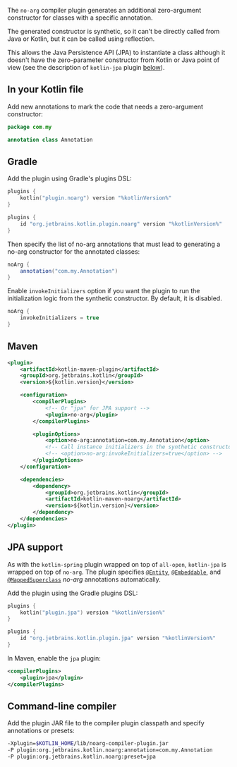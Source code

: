 [//]: # (title: No-arg compiler plugin)

The `no-arg` compiler plugin generates an additional zero-argument constructor for classes with a specific annotation. 

The generated constructor is synthetic, so it can't be directly called from Java or Kotlin, but it can be called using reflection.

This allows the Java Persistence API (JPA) to instantiate a class although it doesn't have the zero-parameter constructor
from Kotlin or Java point of view (see the description of `kotlin-jpa` plugin [below](#jpa-support)).

## In your Kotlin file

Add new annotations to mark the code that needs a zero-argument constructor:

```kotlin
package com.my

annotation class Annotation
```

## Gradle

Add the plugin using Gradle's plugins DSL:

<tabs group="build-script">
<tab title="Kotlin" group-key="kotlin">

```kotlin
plugins {
    kotlin("plugin.noarg") version "%kotlinVersion%"
}
```

</tab>
<tab title="Groovy" group-key="groovy">

```groovy
plugins {
    id "org.jetbrains.kotlin.plugin.noarg" version "%kotlinVersion%"
}
```

</tab>
</tabs>

Then specify the list of no-arg annotations that must lead to generating a no-arg constructor for the annotated classes:

```groovy
noArg {
    annotation("com.my.Annotation")
}
```

Enable `invokeInitializers` option if you want the plugin to run the initialization logic from the synthetic constructor.
By default, it is disabled.

```groovy
noArg {
    invokeInitializers = true
}
```

## Maven

```xml
<plugin>
    <artifactId>kotlin-maven-plugin</artifactId>
    <groupId>org.jetbrains.kotlin</groupId>
    <version>${kotlin.version}</version>

    <configuration>
        <compilerPlugins>
            <!-- Or "jpa" for JPA support -->
            <plugin>no-arg</plugin>
        </compilerPlugins>

        <pluginOptions>
            <option>no-arg:annotation=com.my.Annotation</option>
            <!-- Call instance initializers in the synthetic constructor -->
            <!-- <option>no-arg:invokeInitializers=true</option> -->
        </pluginOptions>
    </configuration>

    <dependencies>
        <dependency>
            <groupId>org.jetbrains.kotlin</groupId>
            <artifactId>kotlin-maven-noarg</artifactId>
            <version>${kotlin.version}</version>
        </dependency>
    </dependencies>
</plugin>
```

## JPA support

As with the `kotlin-spring` plugin wrapped on top of `all-open`, `kotlin-jpa` is wrapped on top of `no-arg`. The plugin specifies 
[`@Entity`](https://docs.oracle.com/javaee/7/api/javax/persistence/Entity.html), [`@Embeddable`](https://docs.oracle.com/javaee/7/api/javax/persistence/Embeddable.html),
and [`@MappedSuperclass`](https://docs.oracle.com/javaee/7/api/javax/persistence/MappedSuperclass.html) 
*no-arg* annotations automatically.

Add the plugin using the Gradle plugins DSL:

<tabs group="build-script">
<tab title="Kotlin" group-key="kotlin">

```kotlin
plugins {
    kotlin("plugin.jpa") version "%kotlinVersion%"
}
```

</tab>
<tab title="Groovy" group-key="groovy">

```groovy
plugins {
    id "org.jetbrains.kotlin.plugin.jpa" version "%kotlinVersion%"
}
```

</tab>
</tabs>

In Maven, enable the `jpa` plugin:

```xml
<compilerPlugins>
    <plugin>jpa</plugin>
</compilerPlugins>
```

## Command-line compiler

Add the plugin JAR file to the compiler plugin classpath and specify annotations or presets:

```bash
-Xplugin=$KOTLIN_HOME/lib/noarg-compiler-plugin.jar
-P plugin:org.jetbrains.kotlin.noarg:annotation=com.my.Annotation
-P plugin:org.jetbrains.kotlin.noarg:preset=jpa
```

